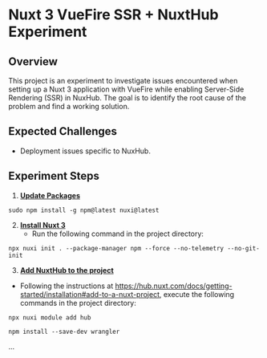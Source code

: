 # Nuxt 3 VueFire SSR + NuxtHub Experiment

## Overview

This project is an experiment to investigate issues encountered when setting up a Nuxt 3 application with VueFire while enabling Server-Side Rendering (SSR) in NuxHub. The goal is to identify the root cause of the problem and find a working solution.

## Expected Challenges

- Deployment issues specific to NuxHub.

## Experiment Steps

1. **[Update Packages](https://github.com/Laboratorynotices/NuxtHub_VueFire_SSR/tree/b3e68d69c668d99c81131915aaf2d428b4471b1d)**

```Shell
sudo npm install -g npm@latest nuxi@latest
```

2. **[Install Nuxt 3](https://github.com/Laboratorynotices/NuxtHub_VueFire_SSR/tree/a535c70e811d33d19bdaa8f308f356750d3e04fb)**
   - Run the following command in the project directory:

```Shell
npx nuxi init . --package-manager npm --force --no-telemetry --no-git-init
```

3. **[Add NuxtHub to the project](https://github.com/Laboratorynotices/NuxtHub_VueFire_SSR/tree/1fb82c796744d79790778cbdc2affa6085ad5aab)**

- Following the instructions at https://hub.nuxt.com/docs/getting-started/installation#add-to-a-nuxt-project, execute the following commands in the project directory:

```Shell
npx nuxi module add hub
```

```Shell
npm install --save-dev wrangler
```

...
